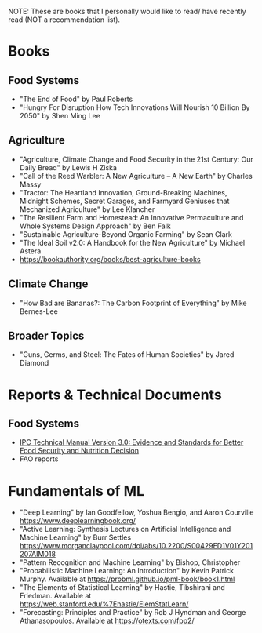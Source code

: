 NOTE: These are books that I personally would like to read/ have recently read (NOT a recommendation list).

# Books
## Food Systems
+ "The End of Food" by Paul Roberts
+ "Hungry For Disruption How Tech Innovations Will Nourish 10 Billion By 2050" by Shen Ming Lee

## Agriculture
+ "Agriculture, Climate Change and Food Security in the 21st Century: Our Daily Bread" by Lewis H Ziska 
+ "Call of the Reed Warbler: A New Agriculture – A New Earth" by Charles Massy
+ "Tractor: The Heartland Innovation, Ground-Breaking Machines, Midnight Schemes, Secret Garages, and Farmyard Geniuses that Mechanized Agriculture" by Lee Klancher
+ "The Resilient Farm and Homestead: An Innovative Permaculture and Whole Systems Design Approach" by Ben Falk
+ "Sustainable Agriculture-Beyond Organic Farming" by Sean Clark 
+ "The Ideal Soil v2.0: A Handbook for the New Agriculture" by Michael Astera
+ https://bookauthority.org/books/best-agriculture-books

## Climate Change
+ "How Bad are Bananas?: The Carbon Footprint of Everything" by Mike Bernes-Lee

## Broader Topics
+ "Guns, Germs, and Steel: The Fates of Human Societies" by Jared Diamond

# Reports & Technical Documents
## Food Systems
+ [IPC Technical Manual Version 3.0: Evidence and Standards for Better Food Security and Nutrition Decision](http://www.ipcinfo.org/fileadmin/user_upload/ipcinfo/manual/IPC_Technical_Manual_3_Final.pdf)
+ FAO reports

# Fundamentals of ML
+ "Deep Learning" by Ian Goodfellow, Yoshua Bengio, and Aaron Courville https://www.deeplearningbook.org/
+ "Active Learning: Synthesis Lectures on Artificial Intelligence and Machine Learning" by Burr Settles https://www.morganclaypool.com/doi/abs/10.2200/S00429ED1V01Y201207AIM018
+ "Pattern Recognition and Machine Learning" by Bishop, Christopher 
+ "Probabilistic Machine Learning: An Introduction" by Kevin Patrick Murphy. Available at https://probml.github.io/pml-book/book1.html
+ "The Elements of Statistical Learning" by Hastie, Tibshirani and Friedman. Available at https://web.stanford.edu/%7Ehastie/ElemStatLearn/
+ "Forecasting: Principles and Practice" by Rob J Hyndman and George Athanasopoulos. Available at https://otexts.com/fpp2/
